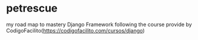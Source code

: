 # petrescue
my road map to mastery Django Framework following the course provide by CodigoFacilito(https://codigofacilito.com/cursos/django)

